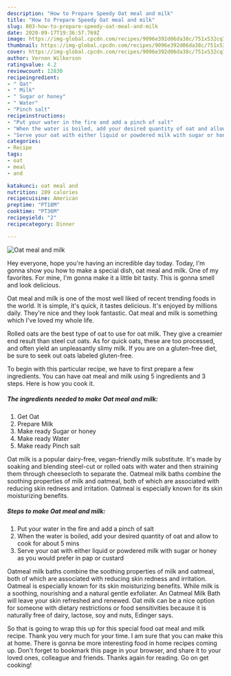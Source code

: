 ```yaml
---
description: "How to Prepare Speedy Oat meal and milk"
title: "How to Prepare Speedy Oat meal and milk"
slug: 803-how-to-prepare-speedy-oat-meal-and-milk
date: 2020-09-17T19:36:57.769Z
image: https://img-global.cpcdn.com/recipes/9096e392d06da38c/751x532cq70/oat-meal-and-milk-recipe-main-photo.jpg
thumbnail: https://img-global.cpcdn.com/recipes/9096e392d06da38c/751x532cq70/oat-meal-and-milk-recipe-main-photo.jpg
cover: https://img-global.cpcdn.com/recipes/9096e392d06da38c/751x532cq70/oat-meal-and-milk-recipe-main-photo.jpg
author: Vernon Wilkerson
ratingvalue: 4.2
reviewcount: 12830
recipeingredient:
- " Oat"
- " Milk"
- " Sugar or honey"
- " Water"
- "Pinch salt"
recipeinstructions:
- "Put your water in the fire and add a pinch of salt"
- "When the water is boiled, add your desired quantity of oat and allow to cook for about 5 mins"
- "Serve your oat with either liquid or powdered milk with sugar or honey as you would prefer in pap or custard"
categories:
- Recipe
tags:
- oat
- meal
- and

katakunci: oat meal and 
nutrition: 289 calories
recipecuisine: American
preptime: "PT18M"
cooktime: "PT36M"
recipeyield: "2"
recipecategory: Dinner

---
```



![Oat meal and milk](https://img-global.cpcdn.com/recipes/9096e392d06da38c/751x532cq70/oat-meal-and-milk-recipe-main-photo.jpg)

Hey everyone, hope you're having an incredible day today. Today, I'm gonna show you how to make a special dish, oat meal and milk. One of my favorites. For mine, I'm gonna make it a little bit tasty. This is gonna smell and look delicious.

Oat meal and milk is one of the most well liked of recent trending foods in the world. It is simple, it's quick, it tastes delicious. It's enjoyed by millions daily. They're nice and they look fantastic. Oat meal and milk is something which I've loved my whole life.

Rolled oats are the best type of oat to use for oat milk. They give a creamier end result than steel cut oats. As for quick oats, these are too processed, and often yield an unpleasantly slimy milk. If you are on a gluten-free diet, be sure to seek out oats labeled gluten-free.


To begin with this particular recipe, we have to first prepare a few ingredients. You can have oat meal and milk using 5 ingredients and 3 steps. Here is how you cook it.

<!--inarticleads1-->

##### The ingredients needed to make Oat meal and milk:

1. Get  Oat
1. Prepare  Milk
1. Make ready  Sugar or honey
1. Make ready  Water
1. Make ready Pinch salt


Oat milk is a popular dairy-free, vegan-friendly milk substitute. It&#39;s made by soaking and blending steel-cut or rolled oats with water and then straining them through cheesecloth to separate the. Oatmeal milk baths combine the soothing properties of milk and oatmeal, both of which are associated with reducing skin redness and irritation. Oatmeal is especially known for its skin moisturizing benefits. 

<!--inarticleads2-->

##### Steps to make Oat meal and milk:

1. Put your water in the fire and add a pinch of salt
1. When the water is boiled, add your desired quantity of oat and allow to cook for about 5 mins
1. Serve your oat with either liquid or powdered milk with sugar or honey as you would prefer in pap or custard


Oatmeal milk baths combine the soothing properties of milk and oatmeal, both of which are associated with reducing skin redness and irritation. Oatmeal is especially known for its skin moisturizing benefits. While milk is a soothing, nourishing and a natural gentle exfoliater. An Oatmeal Milk Bath will leave your skin refreshed and renewed. Oat milk can be a nice option for someone with dietary restrictions or food sensitivities because it is naturally free of dairy, lactose, soy and nuts, Edinger says. 

So that is going to wrap this up for this special food oat meal and milk recipe. Thank you very much for your time. I am sure that you can make this at home. There is gonna be more interesting food in home recipes coming up. Don't forget to bookmark this page in your browser, and share it to your loved ones, colleague and friends. Thanks again for reading. Go on get cooking!
